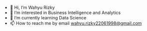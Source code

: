 - 👋 Hi, I’m Wahyu Rizky
- 👀 I’m interested in Business Intelligence and Analytics
- 🌱 I’m currently learning Data Science
- 📫 How to reach me by email wahyu.rizky22061998@gmail.com

<!---
boyz22w/boyz22w is a ✨ special ✨ repository because its `README.md` (this file) appears on your GitHub profile.
You can click the Preview link to take a look at your changes.
--->
